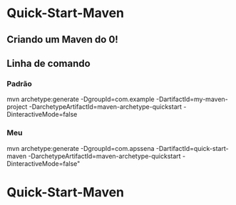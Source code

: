 # Quick-Start-Maven<br>
## Criando um Maven do 0! <br>
## Linha de comando <br>
### Padrão
mvn archetype:generate -DgroupId=com.example -DartifactId=my-maven-project -DarchetypeArtifactId=maven-archetype-quickstart -DinteractiveMode=false
<br>
### Meu 
mvn archetype:generate -DgroupId=com.apssena -DartifactId=quick-start-maven -DarchetypeArtifactId=maven-archetype-quickstart -DinteractiveMode=false"
 
# Quick-Start-Maven
